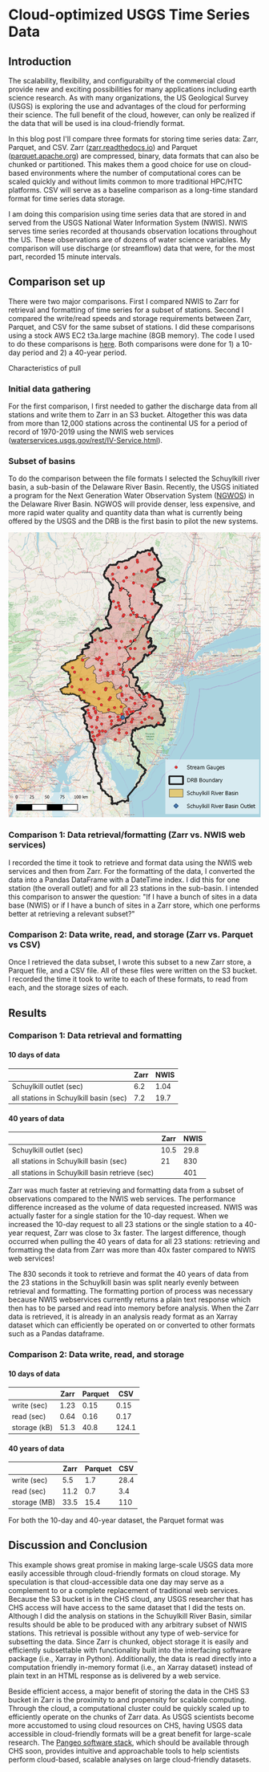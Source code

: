 # Cloud-optimized USGS Time Series Data

## Introduction
The scalability, flexibility, and configurabilty of the commercial cloud provide new and exciting possibilities for many applications including earth science research. As with many organizations, the US Geological Survey (USGS) is exploring the use and advantages of the cloud for performing their science. The full benefit of the cloud, however, can only be realized if the data that will be used is ina cloud-friendly format.

In this blog post I'll compare three formats for storing time series data: Zarr, Parquet, and CSV. Zarr ([zarr.readthedocs.io](https://zarr.readthedocs.io/en/stable/)) and Parquet ([parquet.apache.org](https://parquet.apache.org)) are compressed, binary, data formats that can also be chunked or partitioned. This makes them a good choice for use on cloud-based environments where the number of computational cores can be scaled quickly and without limits common to more traditional HPC/HTC platforms. CSV will serve as a baseline comparison as a long-time standard format for time series data storage.

I am doing this comparision using time series data that are stored in and served from the USGS National Water Information System (NWIS). NWIS serves time series recorded at thousands observation locations throughout the US. These observations are of dozens of water science variables. My comparison will use discharge (or streamflow) data that were, for the most part, recorded 15 minute intervals.

## Comparison set up
There were two major comparisons. First I compared NWIS to Zarr for retrieval and formatting of time series for a subset of stations. Second I compared the write/read speeds and storage requirements between Zarr, Parquet, and CSV for the same subset of stations. I did these comparisons using a stock AWS EC2 t3a.large machine (8GB memory). The code I used to do these comparisons is [here](https://github.com/jsadler2/usgs_zarr_blog/blob/master/comparison.py). Both comparisons were done for 1) a 10-day period and 2) a 40-year period.  

Characteristics of pull

### Initial data gathering
For the first comparison, I first needed to gather the discharge data from all stations and write them to Zarr in an S3 bucket. Altogether this was data from more than 12,000 stations across the continental US for a period of record of 1970-2019 using the NWIS web services ([waterservices.usgs.gov/rest/IV-Service.html](https://waterservices.usgs.gov/rest/IV-Service.html)).

### Subset of basins
To do the comparison between the file formats I selected the Schuylkill river basin, a sub-basin of the Delaware River Basin. Recently, the USGS initiated a program for the Next Generation Water Observation System ([NGWOS](https://www.usgs.gov/mission-areas/water-resources/science/usgs-next-generation-water-observing-system-ngwos?qt-science_center_objects=0#qt-science_center_objects)) in the Delaware River Basin. NGWOS will provide denser, less expensive, and more rapid water quality and quantity data than what is currently being offered by the USGS and the DRB is the first basin to pilot the new systems. 

![Delaware and Schuylkill River Basins](fig/drb_gauges1.png)

### Comparison 1: Data retrieval/formatting (Zarr vs. NWIS web services)
I recorded the time it took to retrieve and format data using the NWIS web services and then from Zarr. For the formatting of the data, I converted the data into a Pandas DataFrame with a DateTime index. I did this for one station (the overall outlet) and for all 23 stations in the sub-basin. I intended this comparison to answer the question: "If I have a bunch of sites in a data base (NWIS) or if I have a bunch of sites in a Zarr store, which one performs better at retrieving a relevant subset?" 

### Comparison 2: Data write, read, and storage (Zarr vs. Parquet vs CSV)
Once I retrieved the data subset, I wrote this subset to a new Zarr store, a Parquet file, and a CSV file. All of these files were written on the S3 bucket. I recorded the time it took to write to each of these formats, to read from each, and the storage sizes of each. 

## Results

### Comparison 1: Data retrieval and formatting

#### 10 days of data
| | Zarr | NWIS|
|---|---|---|
|Schuylkill outlet (sec)| 6.2 | 1.04| 
|all stations in Schuylkill basin (sec)| 7.2 | 19.7|  

#### 40 years of data 
| | Zarr | NWIS|
|---|---|---|
|Schuylkill outlet (sec)| 10.5 | 29.8 | 
|all stations in Schuylkill basin (sec)| 21 | 830 |  
|all stations in Schuylkill basin retrieve (sec)| | 401 |  

Zarr was much faster at retrieving and formatting data from a subset of observations compared to the NWIS web services. The performance difference increased as the volume of data requested increased. NWIS was actually faster for a single station for the 10-day request. When we increased the 10-day request to all 23 stations or the single station to a 40-year request, Zarr was close to 3x faster. The largest difference, though occurred when pulling the 40 years of data for all 23 stations: retrieving and formatting the data from Zarr was more than 40x faster compared to NWIS web services!

The 830 seconds it took to retrieve and format the 40 years of data from the 23 stations in the Schuylkill basin was split nearly evenly between retrieval and formatting. The formatting portion of process was necessary because NWIS webservices currently returns a plain text response which then has to be parsed and read into memory before analysis. When the Zarr data is retrieved, it is already in an analysis ready format as an Xarray dataset which can efficiently be operated on or converted to other formats such as a Pandas dataframe.

### Comparison 2: Data write, read, and storage

#### 10 days of data
| | Zarr | Parquet| CSV|
|---|---|---| ---|
|write (sec)| 1.23 | 0.15 | 0.15 | 
|read (sec)| 0.64 | 0.16 | 0.17 | 
|storage (kB)| 51.3 | 40.8 | 124.1 | 

#### 40 years of data 
| | Zarr | Parquet| CSV|
|---|---|---| ---|
|write (sec)| 5.5 | 1.7 | 28.4 | 
|read (sec)| 11.2 | 0.7 | 3.4 | 
|storage (MB)| 33.5 | 15.4 | 110 | 

For both the 10-day and 40-year dataset, the Parquet format was  

## Discussion and Conclusion

This example shows great promise in making large-scale USGS data more easily accessible through cloud-friendly formats on cloud storage. My speculation is that cloud-accessible data one day may serve as a complement to or a complete replacement of traditional web services. Because the S3 bucket is in the CHS cloud, any USGS researcher that has CHS access will have access to the same dataset that I did the tests on. Although I did the analysis on stations in the Schuylkill River Basin, similar results should be able to be produced with any arbitrary subset of NWIS stations. This retrieval is possible without any type of web-service for subsetting the data. Since Zarr is chunked, object storage it is easily and efficiently subsettable with functionality built into the interfacing software package (i.e., Xarray in Python). Additionally, the data is read directly into a computation friendly in-memory format (i.e., an Xarray dataset) instead of plain text in an HTML response as is delivered by a web service.

Beside efficient access, a major benefit of storing the data in the CHS S3 bucket in Zarr is the proximity to and propensity for scalable computing. Through the cloud, a computational cluster could be quickly scaled up to efficiently operate on the chunks of Zarr data. As USGS scientists become more accustomed to using cloud resources on CHS, having USGS data accessible in cloud-friendly formats will be a great benefit for large-scale research. The [Pangeo software stack](https://www.pangeo.io), which should be available through CHS soon, provides intuitive and approachable tools to help scientists perform cloud-based, scalable analyses on large cloud-friendly datasets.  

